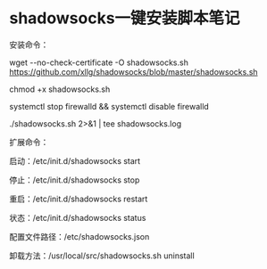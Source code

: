 # shadowsocks一键安装脚本笔记

安装命令：

wget --no-check-certificate -O shadowsocks.sh https://github.com/xllg/shadowsocks/blob/master/shadowsocks.sh

chmod +x shadowsocks.sh

systemctl stop firewalld && systemctl disable firewalld

./shadowsocks.sh 2>&1 | tee shadowsocks.log

扩展命令：

启动：/etc/init.d/shadowsocks start

停止：/etc/init.d/shadowsocks stop

重启：/etc/init.d/shadowsocks restart

状态：/etc/init.d/shadowsocks status

配置文件路径：/etc/shadowsocks.json

卸载方法：/usr/local/src/shadowsocks.sh uninstall
